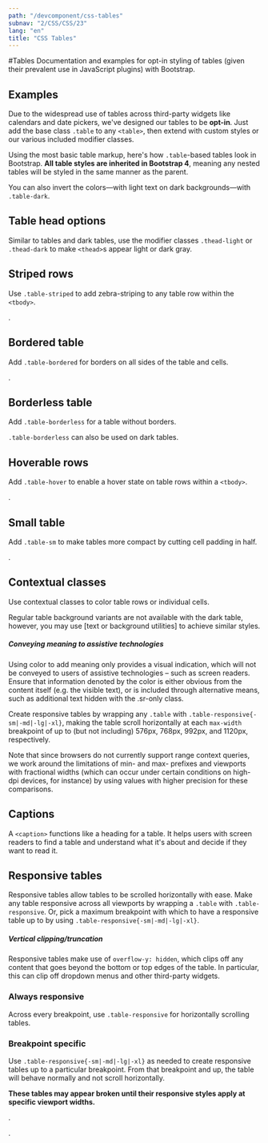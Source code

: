```yaml
---
path: "/devcomponent/css-tables"
subnav: "2/CSS/CSS/23"
lang: "en"
title: "CSS Tables"
---
```


#Tables
Documentation and examples for opt-in styling of tables (given their prevalent use in JavaScript plugins) with Bootstrap.

## Examples

Due to the widespread use of tables across third-party widgets like calendars and date pickers, we've designed our tables to be **opt-in**. Just add the base class `.table` to any `<table>`, then extend with custom styles or our various included modifier classes.

Using the most basic table markup, here's how `.table`-based tables look in Bootstrap. **All table styles are inherited in Bootstrap 4**, meaning any nested tables will be styled in the same manner as the parent.
<htmltableexample1 />

You can also invert the colors—with light text on dark backgrounds—with `.table-dark`.
<htmltableexample2 />

## Table head options

Similar to tables and dark tables, use the modifier classes `.thead-light` or `.thead-dark` to make `<thead>`s appear light or dark gray.
<htmltableexample3 />

## Striped rows

Use `.table-striped` to add zebra-striping to any table row within the `<tbody>`.
<htmltableexample4 />

.
<htmltableexample5 />

## Bordered table

Add `.table-bordered` for borders on all sides of the table and cells.
<htmltableexample6 />

.
<htmltableexample7 />

## Borderless table

Add `.table-borderless` for a table without borders.
<htmltableexample8 />

`.table-borderless` can also be used on dark tables.
<htmltableexample9 />

## Hoverable rows

Add `.table-hover` to enable a hover state on table rows within a `<tbody>`.
<htmltableexample10 />

.
<htmltableexample11 />

## Small table

Add `.table-sm` to make tables more compact by cutting cell padding in half.
<htmltableexample12 />

.
<htmltableexample13 />

## Contextual classes

Use contextual classes to color table rows or individual cells.
<htmltableexample14 />

Regular table background variants are not available with the dark table, however, you may use [text or background utilities] to achieve similar styles.
<htmltableexample15 />

##### Conveying meaning to assistive technologies
Using color to add meaning only provides a visual indication, which will not be conveyed to users of assistive technologies – such as screen readers. Ensure that information denoted by the color is either obvious from the content itself (e.g. the visible text), or is included through alternative means, such as additional text hidden with the .sr-only class.

Create responsive tables by wrapping any `.table` with `.table-responsive{-sm|-md|-lg|-xl}`, making the table scroll horizontally at each `max-width` breakpoint of up to (but not including) 576px, 768px, 992px, and 1120px, respectively.

Note that since browsers do not currently support range context queries, we work around the limitations of min- and max- prefixes and viewports with fractional widths (which can occur under certain conditions on high-dpi devices, for instance) by using values with higher precision for these comparisons.

## Captions

A `<caption>` functions like a heading for a table. It helps users with screen readers to find a table and understand what it's about and decide if they want to read it.
<htmltableexample16 />

## Responsive tables

Responsive tables allow tables to be scrolled horizontally with ease. Make any table responsive across all viewports by wrapping a `.table` with `.table-responsive`. Or, pick a maximum breakpoint with which to have a responsive table up to by using `.table-responsive{-sm|-md|-lg|-xl}`.

##### Vertical clipping/truncation
Responsive tables make use of `overflow-y: hidden`, which clips off any content that goes beyond the bottom or top edges of the table. In particular, this can clip off dropdown menus and other third-party widgets.

### Always responsive

Across every breakpoint, use `.table-responsive` for horizontally scrolling tables.
<htmltableexample17 />

### Breakpoint specific

Use `.table-responsive{-sm|-md|-lg|-xl}` as needed to create responsive tables up to a particular breakpoint. From that breakpoint and up, the table will behave normally and not scroll horizontally.

**These tables may appear broken until their responsive styles apply at specific viewport widths.**
<htmltableexample18 />

.
<htmltableexample19 />

.
<htmltableexample20 />
